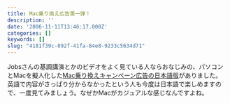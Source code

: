 ```yaml
---
title: Mac乗り換え広告第一弾！
description: ''
date: '2006-11-11T13:46:17.000Z'
categories: []
keywords: []
slug: "4181f39c-892f-41fa-84e8-9233c5634d71"
---
```

Jobsさんの基調講演とかのビデオをよく見ている人ならおなじみの、パソコンとMacを擬人化した[Mac乗り換えキャンペーン広告の日本語版](http://www.apple.com/jp/getamac/ads/)がありました。英語で内容がさっぱり分からなかったという人も今度は日本語で楽しめますので、一度見てみましょう。なぜかMacがカジュアルな感じなんですよね。
